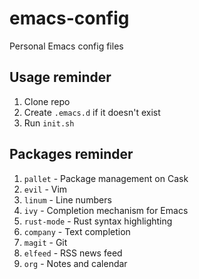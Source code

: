 # emacs-config
Personal Emacs config files

## Usage reminder
1. Clone repo
2. Create `.emacs.d` if it doesn't exist
3. Run `init.sh`

## Packages reminder
1. `pallet` - Package management on Cask
2. `evil` - Vim
3. `linum` - Line numbers
4. `ivy` - Completion mechanism for Emacs
5. `rust-mode` - Rust syntax highlighting
6. `company` - Text completion
7. `magit` - Git
8. `elfeed` - RSS news feed
9. `org` - Notes and calendar
